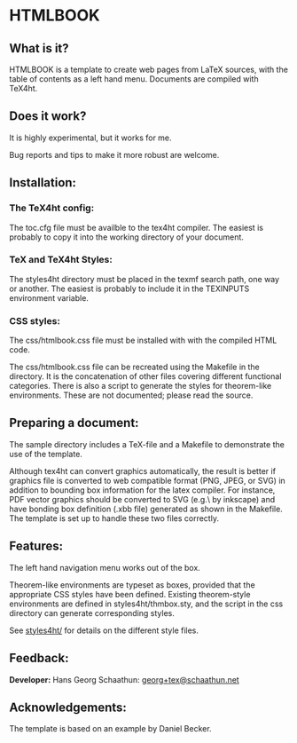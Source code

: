 # HTMLBOOK

## What is it?

HTMLBOOK is a template to create web pages from LaTeX sources, with the
table of contents as a left hand menu.  Documents are compiled with TeX4ht.

## Does it work?

It is highly experimental, but it works for me.  

Bug reports and tips to make it more robust are welcome.

## Installation:

### The TeX4ht config:

The toc.cfg file must be availble to the tex4ht compiler.  The easiest
is probably to copy it into the working directory of your document.

### TeX and TeX4ht Styles:

The styles4ht directory must be placed in the texmf search path,
one way or another. The easiest is probably to include it in the
TEXINPUTS environment variable.

### CSS styles:

The css/htmlbook.css file must be installed with with the compiled
HTML code.

The css/htmlbook.css file can be recreated using the Makefile in the
directory. It is the concatenation of other files covering different
functional categories.  There is also a script to generate the styles
for theorem-like environments.  These are not documented; please
read the source.

## Preparing a document:

The sample directory includes a TeX-file and a Makefile to demonstrate
the use of the template.

Although tex4ht can convert graphics automatically, the result is better
if graphics file is converted to web compatible format (PNG, JPEG, or SVG)
in addition to bounding box information for the latex compiler.
For instance, PDF vector graphics should be converted to SVG (e.g.\ by
inkscape) and have bonding box definition (.xbb file) generated as shown
in the Makefile.  The template is set up to handle these two files
correctly.

## Features:

The left hand navigation menu works out of the box.

Theorem-like environments are typeset as boxes, provided that the
appropriate CSS styles have been defined.  Existing theorem-style
environments are defined in styles4ht/thmbox.sty, and the script in the
css directory can generate corresponding styles.

See [styles4ht/]() for details on the different style files.


## Feedback:
**Developer:** Hans Georg Schaathun: <georg+tex@schaathun.net>

## Acknowledgements:

The template is based on an example by Daniel Becker.
